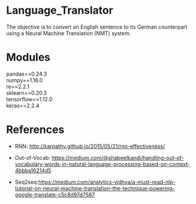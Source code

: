 # Language_Translator

The objective is to convert an English sentence to its German counterpart using a Neural Machine Translation (NMT) system.

# Modules

pandas==0.24.3<br>
numpy==1.16.0<br>
re==2.2.1<br>
sklearn==0.20.3<br>
tensorflow==1.12.0<br>
keras==2.2.4<br>


# References

- RNN: http://karpathy.github.io/2015/05/21/rnn-effectiveness/

- Out-of-Vocab: https://medium.com/@shabeelkandi/handling-out-of-vocabulary-words-in-natural-language-processing-based-on-context-4bbba16214d5

- Seq2seq:https://medium.com/analytics-vidhya/a-must-read-nlp-tutorial-on-neural-machine-translation-the-technique-powering-google-translate-c5c8d97d7587
